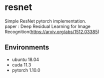 # resnet

Simple ResNet pytorch implementation.   
paper : Deep Residual Learning for Image Recognition(https://arxiv.org/abs/1512.03385)

## Environments

- ubuntu 18.04
- cuda 11.3
- pytorch 1.10.0
